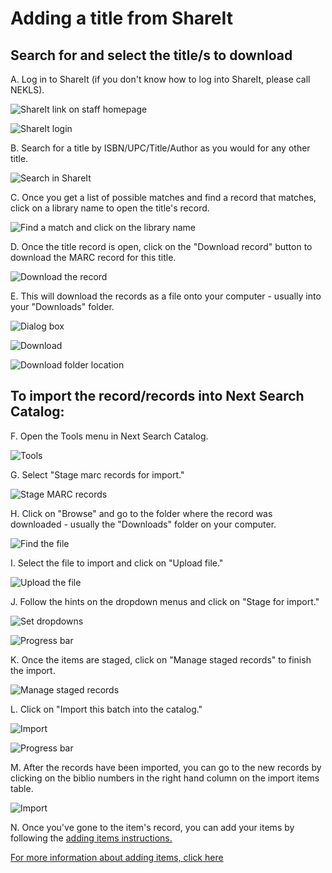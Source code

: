 # Adding a title from ShareIt

## Search for and select the title/s to download

A. Log in to ShareIt (if you don't know how to log into ShareIt, please call NEKLS).

![ShareIt link on staff homepage](../.gitbook/assets/1230-shareit.jpg)

![ShareIt login](../.gitbook/assets/1240-shareit.jpg)

B. Search for a title by ISBN/UPC/Title/Author as you would for any other title.

![Search in ShareIt](../.gitbook/assets/1250-shareit.jpg)

C. Once you get a list of possible matches and find a record that matches, click on a library name to open the title's record.

![Find a match and click on the library name](../.gitbook/assets/260-shareit.jpg)

D. Once the title record is open, click on the "Download record" button to download the MARC record for this title.

![Download the record](../.gitbook/assets/270-shareit.jpg)

E. This will download the records as a file onto your computer - usually into your "Downloads" folder.

![Dialog box](../.gitbook/assets/280-shareit.jpg)

![Download](../.gitbook/assets/290-shareit.jpg)

![Download folder location](../.gitbook/assets/300-shareit.jpg)

## To import the record/records into Next Search Catalog:

F. Open the Tools menu in Next Search Catalog.

![Tools](../.gitbook/assets/310-shareit.jpg)

G. Select "Stage marc records for import."

![Stage MARC records](../.gitbook/assets/320-shareit.jpg)

H. Click on "Browse" and go to the folder where the record was downloaded - usually the "Downloads" folder on your computer.

![Find the file](../.gitbook/assets/330-shareit.jpg)

I. Select the file to import and click on "Upload file."

![Upload the file](../.gitbook/assets/340-shareit.jpg)

J. Follow the hints on the dropdown menus and click on "Stage for import."

![Set dropdowns](../.gitbook/assets/350-shareit.jpg)

![Progress bar](../.gitbook/assets/360-shareit.jpg)

K. Once the items are staged, click on "Manage staged records" to finish the import.

![Manage staged records](../.gitbook/assets/370-shareit.jpg)

L. Click on "Import this batch into the catalog."

![Import](../.gitbook/assets/380-shareit.jpg)

![Progress bar](../.gitbook/assets/390-shareit.jpg)

M. After the records have been imported, you can go to the new records by clicking on the biblio numbers in the right hand column on the import items table.

![Import](../.gitbook/assets/400-shareit.jpg)

N. Once you've gone to the item's record, you can add your items by following the [adding items instructions.](../title-already-exists/adding-an-item.md)

[For more information about adding items, click here](../title-already-exists/adding-an-item.md)
